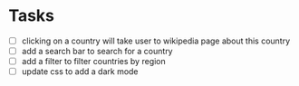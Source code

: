 # Tasks

- [ ] clicking on a country will take user to wikipedia page about this country
- [ ] add a search bar to search for a country
- [ ] add a filter to filter countries by region
- [ ] update css to add a dark mode
